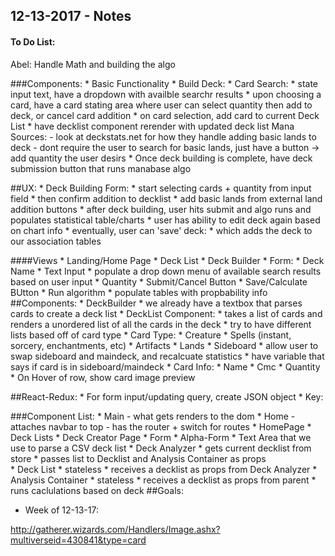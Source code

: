 ## 12-13-2017 - Notes

#### To Do List:

Abel: Handle Math and building the algo

###Components:
    * Basic Functionality
        * Build Deck:
            * Card Search:
                * state input text, have a dropdown with availble searchr results
                        * upon choosing a card, have a card stating area where user can select quantity then add to deck, or cancel card addition 
                        * on card selection, add card to current Deck List
                        * have decklist component rerender with updated deck list
                    Mana Sources:
                        - look at deckstats.net for how they handle adding basic lands to deck
                        - dont require the user to search for basic lands, just have a button -> add quantity the user desirs
                * Once deck building is complete, have deck submission button that runs manabase algo

##UX:
    * Deck Building Form:
         * start selecting cards + quantity from input field
            * then confirm addition to decklist
            * add basic lands from external land addition buttons
        * after deck building, user hits submit and algo runs and populates statistical table/charts
        * user has ability to edit deck again based on chart info
        * eventually, user can 'save' deck:
            * which adds the deck to our association tables

####Views
    * Landing/Home Page
    * Deck List
    * Deck Builder
        * Form:
            * Deck Name
            * Text Input
                * populate a drop down menu of available search results based on user input
            * Quantity
            * Submit/Cancel Button
            * Save/Calculate BUtton
                * Run algorithm
                * populate tables with propbability info
##Components:
    * DeckBuilder
        * we already have a textbox that parses cards to create a deck list
        * DeckList Component:
            * takes a list of cards and renders a unordered list of all the cards in the deck
                * try to have different lists based off of card type
                    * Card Type:
                        * Creature
                        * Spells (instant, sorcery, enchantments, etc)
                        * Artifacts
                        * Lands
                        * Sideboard
                            * allow user to swap sideboard and maindeck, and recalcuate statistics 
                                * have variable that says if card is in sideboard/maindeck
            * Card Info:
                * Name
                * Cmc
                * Quantity
                * On Hover of row, show card image preview

##React-Redux:
    * For form input/updating query, create JSON object
    * Key: 

###Component List:
    * Main
        - what gets renders to the dom
    * Home
        - attaches navbar to top
        - has the router + switch for routes
    * HomePage
    * Deck Lists
    * Deck Creator Page
        * Form
            * Alpha-Form
                * Text Area that we use to parse a CSV deck list
        * Deck Analyzer
            * gets current decklist from store
                * passes list to Decklist and Analysis Container as props                                        
            * Deck List
                * stateless
                * receives a decklist as props from Deck Analyzer
            * Analysis Container
                * stateless
                * receives a decklist as props from parent
                * runs caclulations based on deck
##Goals:
* Week of 12-13-17:
    

        
        
        
http://gatherer.wizards.com/Handlers/Image.ashx?multiverseid=430841&type=card